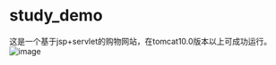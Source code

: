 # study_demo
这是一个基于jsp+servlet的购物网站，在tomcat10.0版本以上可成功运行。
![image](https://github.com/user-attachments/assets/9030e75f-4551-44a3-9244-ea1d084db397)

